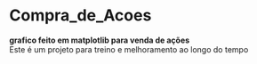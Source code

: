 # Compra_de_Acoes 
**grafico feito em matplotlib para venda de ações** <Br>
Este é um projeto para treino e melhoramento ao longo do tempo
 
